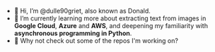 - 👋 Hi, I’m @dulle90griet, also known as Donald.
- 🌱 I’m currently learning more about extracting text from images in **Google Cloud**, **Azure** and **AWS**, and deepening my familiarity with **asynchronous programming in Python**.
- 👀 Why not check out some of the repos I'm working on?

<!---
dulle90griet/dulle90griet is a ✨ special ✨ repository because its `README.md` (this file) appears on your GitHub profile.
You can click the Preview link to take a look at your changes.
--->
